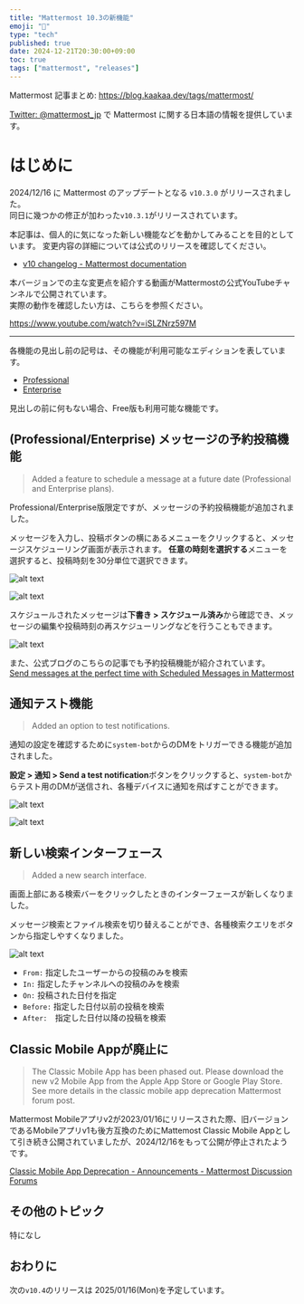 ```yaml
---
title: "Mattermost 10.3の新機能"
emoji: "🎉"
type: "tech"
published: true
date: 2024-12-21T20:30:00+09:00
toc: true
tags: ["mattermost", "releases"]
---
```


Mattermost 記事まとめ: https://blog.kaakaa.dev/tags/mattermost/

[Twitter: @mattermost_jp](https://twitter.com/mattermost_jp) で Mattermost に関する日本語の情報を提供しています。

# はじめに

2024/12/16 に Mattermost のアップデートとなる `v10.3.0` がリリースされました。  
同日に幾つかの修正が加わった`v10.3.1`がリリースされています。

本記事は、個人的に気になった新しい機能などを動かしてみることを目的としています。
変更内容の詳細については公式のリリースを確認してください。

- [v10 changelog \- Mattermost documentation](https://docs.mattermost.com/about/mattermost-v10-changelog.html#release-v10-3-feature-release)

本バージョンでの主な変更点を紹介する動画がMattermostの公式YouTubeチャンネルで公開されています。  
実際の動作を確認したい方は、こちらを参照ください。

https://www.youtube.com/watch?v=iSLZNrz597M

---

各機能の見出し前の記号は、その機能が利用可能なエディションを表しています。

- [Professional](https://mattermost.com/pricing/)
- [Enterprise](https://mattermost.com/pricing/)

見出しの前に何もない場合、Free版も利用可能な機能です。

## (Professional/Enterprise) メッセージの予約投稿機能

> Added a feature to schedule a message at a future date (Professional and Enterprise plans).

Professional/Enterprise版限定ですが、メッセージの予約投稿機能が追加されました。

メッセージを入力し、投稿ボタンの横にあるメニューをクリックすると、メッセージスケジューリング画面が表示されます。 **任意の時刻を選択する**メニューを選択すると、投稿時刻を30分単位で選択できます。

![alt text](https://blog.kaakaa.dev/images/posts/mattermost/releases-10.3/channels-schedule-message.png)

![alt text](https://blog.kaakaa.dev/images/posts/mattermost/releases-10.3/channels-schedule-message-custom.png)

スケジュールされたメッセージは**下書き > スケジュール済み**から確認でき、メッセージの編集や投稿時刻の再スケジューリングなどを行うこともできます。

![alt text](https://blog.kaakaa.dev/images/posts/mattermost/releases-10.3/channels-schedule-message-list.png)

また、公式ブログのこちらの記事でも予約投稿機能が紹介されています。  
[Send messages at the perfect time with Scheduled Messages in Mattermost](https://mattermost.com/blog/introducing-scheduled-messages/)


## 通知テスト機能

> Added an option to test notifications.

通知の設定を確認するために`system-bot`からのDMをトリガーできる機能が追加されました。

**設定 > 通知 > Send a test notification**ボタンをクリックすると、`system-bot`からテスト用のDMが送信され、各種デバイスに通知を飛ばすことができます。

![alt text](https://blog.kaakaa.dev/images/posts/mattermost/releases-10.3/channels-test-notification.png)

![alt text](https://blog.kaakaa.dev/images/posts/mattermost/releases-10.3/channels-test-notification-message.png)

## 新しい検索インターフェース

> Added a new search interface.

画面上部にある検索バーをクリックしたときのインターフェースが新しくなりました。

メッセージ検索とファイル検索を切り替えることができ、各種検索クエリをボタンから指定しやすくなりました。

![alt text](https://blog.kaakaa.dev/images/posts/mattermost/releases-10.3/channels-search-interface.png)

* `From:` 指定したユーザーからの投稿のみを検索
* `In:` 指定したチャンネルへの投稿のみを検索
* `On:` 投稿された日付を指定
* `Before:` 指定した日付以前の投稿を検索
* `After:`　指定した日付以降の投稿を検索


## Classic Mobile Appが廃止に

> The Classic Mobile App has been phased out. Please download the new v2 Mobile App from the Apple App Store or Google Play Store. See more details in the classic mobile app deprecation Mattermost forum post.

Mattermost Mobileアプリv2が2023/01/16にリリースされた際、旧バージョンであるMobileアプリv1も後方互換のためにMattemost Classic Mobile Appとして引き続き公開されていましたが、2024/12/16をもって公開が停止されたようです。

[Classic Mobile App Deprecation \- Announcements \- Mattermost Discussion Forums](https://forum.mattermost.com/t/classic-mobile-app-deprecation/18703)


## その他のトピック

特になし

## おわりに

次の`v10.4`のリリースは 2025/01/16(Mon)を予定しています。  


